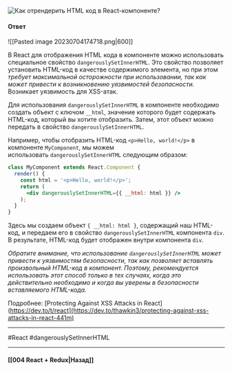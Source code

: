  ![Как отрендерить HTML код в React-компоненте?](https://youtu.be/GZUy2i6QN7o?t=572)

#### Ответ

![[Pasted image 20230704174718.png|600]]

В React для отображения HTML кода в компоненте можно использовать специальное свойство `dangerouslySetInnerHTML`. Это свойство позволяет установить HTML-код в качестве содержимого элемента, но при этом *требует максимальной осторожности при использовании, так как может привести к возникновению уязвимостей безопасности.* Возникает уязвимость для XSS-атак.

Для использования `dangerouslySetInnerHTML` в компоненте необходимо создать объект с ключом `__html`, значение которого будет содержать HTML-код, который вы хотите отобразить. Затем, этот объект можно передать в свойство `dangerouslySetInnerHTML`.

Например, чтобы отобразить HTML-код `<p>Hello, world!</p>` в компоненте `MyComponent`, мы можем использовать `dangerouslySetInnerHTML` следующим образом:

```jsx
class MyComponent extends React.Component {
  render() {
    const html = '<p>Hello, world!</p>';
    return (
      <div dangerouslySetInnerHTML={{ __html: html }} />
    );
  }
}
```

Здесь мы создаем объект `{ __html: html }`, содержащий наш HTML-код, и передаем его в свойство `dangerouslySetInnerHTML` компонента `div`. В результате, HTML-код будет отображен внутри компонента `div`.

*Обратите внимание, что использование `dangerouslySetInnerHTML` может привести к уязвимостям безопасности, так как позволяет вставлять произвольный HTML-код в компонент. Поэтому, рекомендуется использовать этот способ только в тех случаях, когда это действительно необходимо и когда вы уверены в безопасности вставляемого HTML-кода.*

Подробнее: [Protecting Against XSS Attacks in React](https://dev.to/t/react](https://dev.to/thawkin3/protecting-against-xss-attacks-in-react-441m)

____
#React #dangerouslySetInnerHTML 

____

#### [[004 React + Redux|Назад]]